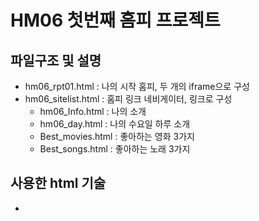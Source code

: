 # HM06 첫번째 홈피 프로젝트

## 파일구조 및 설명
- hm06_rpt01.html : 나의 시작 홈피, 두 개의 iframe으로 구성
- hm06_sitelist.html : 홈피 링크 네비게이터, 링크로 구성
  - hm06_Info.html : 나의 소개
  - hm06_day.html : 나의 수요일 하루 소개
  - Best_movies.html : 좋아하는 영화 3가지
  - Best_songs.html : 좋아하는 노래 3가지

## 사용한 html 기술
- 
